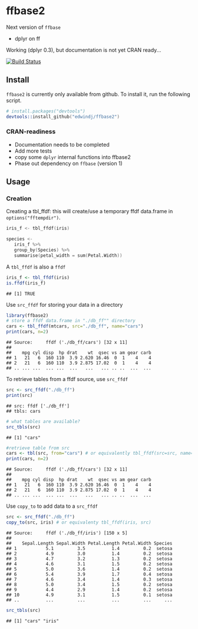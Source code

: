 ffbase2
=======

Next version of `ffbase`
- dplyr on ff

Working (dplyr 0.3), but documentation is not yet CRAN ready...

[![Build Status](https://travis-ci.org/edwindj/ffbase2.svg?branch=master)](https://travis-ci.org/edwindj/ffbase2)

## Install

`ffbase2` is currently only available from github. To install it, run the following
script.
```S
# install.packages("devtools")
devtools::install_github("edwindj/ffbase2")
```

### CRAN-readiness

- Documentation needs to be completed
- Add more tests
- copy some `dplyr` internal functions into ffbase2
- Phase out dependency on `ffbase` (version 1)

## Usage

### Creation
Creating a tbl_ffdf: this will create/use a temporary ffdf data.frame in 
`options("fftempdir")`.

```S
iris_f <- tbl_ffdf(iris)

species <- 
   iris_f %>%
   group_by(Species) %>%
   summarise(petal_width = sum(Petal.Width))
```

A `tbl_ffdf` is also a `ffdf`

```r
iris_f <- tbl_ffdf(iris)
is.ffdf(iris_f)
```

```
## [1] TRUE
```

Use `src_ffdf` for storing your data in a directory 

```r
library(ffbase2)
# store a ffdf data.frame in "./db_ff"" directory
cars <- tbl_ffdf(mtcars, src="./db_ff", name="cars")
print(cars, n=2)
```

```
## Source:     ffdf ('./db_ff/cars') [32 x 11]
## 
##    mpg cyl disp  hp drat    wt  qsec vs am gear carb
## 1   21   6  160 110  3.9 2.620 16.46  0  1    4    4
## 2   21   6  160 110  3.9 2.875 17.02  0  1    4    4
## .. ... ...  ... ...  ...   ...   ... .. ..  ...  ...
```

To retrieve tables from a ffdf source, use `src_ffdf`

```r
src <- src_ffdf("./db_ff")
print(src) 
```

```
## src: ffdf ['./db_ff']
## tbls: cars
```

```r
# what tables are available?
src_tbls(src)
```

```
## [1] "cars"
```

```r
#retrieve table from src 
cars <- tbl(src, from="cars") # or equivalently tbl_ffdf(src=src, name="cars")
print(cars, n=2)
```

```
## Source:     ffdf ('./db_ff/cars') [32 x 11]
## 
##    mpg cyl disp  hp drat    wt  qsec vs am gear carb
## 1   21   6  160 110  3.9 2.620 16.46  0  1    4    4
## 2   21   6  160 110  3.9 2.875 17.02  0  1    4    4
## .. ... ...  ... ...  ...   ...   ... .. ..  ...  ...
```

Use `copy_to` to add data to a `src_ffdf`

```r
src <- src_ffdf("./db_ff")
copy_to(src, iris) # or equivalenty tbl_ffdf(iris, src)
```

```
## Source:     ffdf ('./db_ff/iris') [150 x 5]
## 
##    Sepal.Length Sepal.Width Petal.Length Petal.Width Species
## 1           5.1         3.5          1.4         0.2  setosa
## 2           4.9         3.0          1.4         0.2  setosa
## 3           4.7         3.2          1.3         0.2  setosa
## 4           4.6         3.1          1.5         0.2  setosa
## 5           5.0         3.6          1.4         0.2  setosa
## 6           5.4         3.9          1.7         0.4  setosa
## 7           4.6         3.4          1.4         0.3  setosa
## 8           5.0         3.4          1.5         0.2  setosa
## 9           4.4         2.9          1.4         0.2  setosa
## 10          4.9         3.1          1.5         0.1  setosa
## ..          ...         ...          ...         ...     ...
```

```r
src_tbls(src)
```

```
## [1] "cars" "iris"
```

